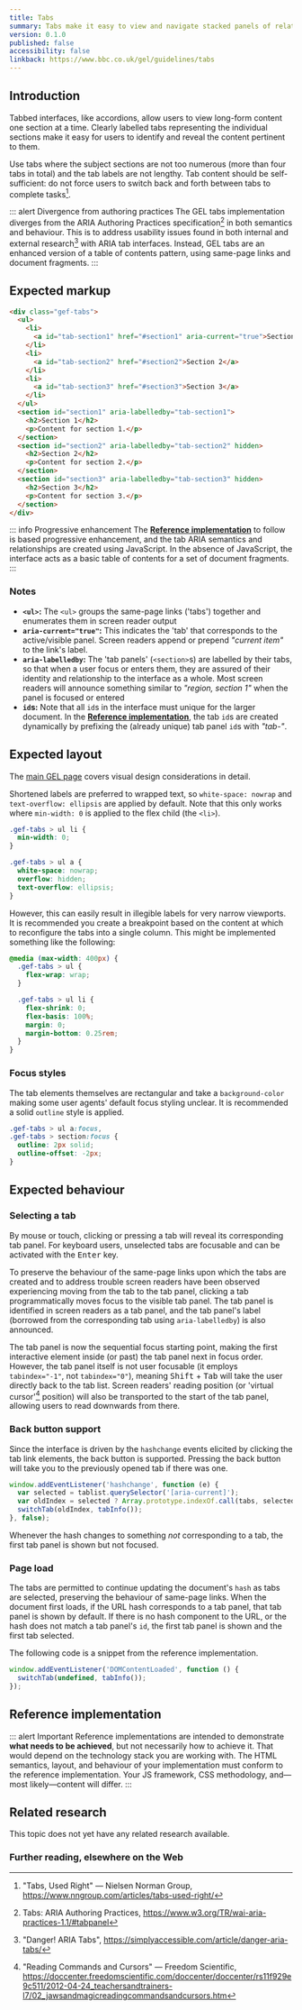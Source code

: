 ```yaml
---
title: Tabs
summary: Tabs make it easy to view and navigate stacked panels of related content. 
version: 0.1.0
published: false
accessibility: false
linkback: https://www.bbc.co.uk/gel/guidelines/tabs
---
```


## Introduction

Tabbed interfaces, like accordions, allow users to view long-form content one section at a time. Clearly labelled tabs representing the individual sections make it easy for users to identify and reveal the content pertinent to them.

Use tabs where the subject sections are not too numerous (more than four tabs in total) and the tab labels are not lengthy. Tab content should be self-sufficient: do not force users to switch back and forth between tabs to complete tasks[^1].

::: alert Divergence from authoring practices
The GEL tabs implementation diverges from the ARIA Authoring Practices specification[^2] in both semantics and behaviour. This is to address usability issues found in both internal and external research[^3] with ARIA tab interfaces. Instead, GEL tabs are an enhanced version of a table of contents pattern, using same-page links and document fragments.
:::

## Expected markup

```html
<div class="gef-tabs">
  <ul>
    <li>
      <a id="tab-section1" href="#section1" aria-current="true">Section 1</a>
    </li>
    <li>
      <a id="tab-section2" href="#section2">Section 2</a>
    </li>
    <li>
      <a id="tab-section3" href="#section3">Section 3</a>
    </li>
  </ul>
  <section id="section1" aria-labelledby="tab-section1">
    <h2>Section 1</h2>
    <p>Content for section 1.</p>
  </section>
  <section id="section2" aria-labelledby="tab-section2" hidden>
    <h2>Section 2</h2>
    <p>Content for section 2.</p>
  </section>
  <section id="section3" aria-labelledby="tab-section3" hidden>
    <h2>Section 3</h2>
    <p>Content for section 3.</p>
  </section>
</div>
```

::: info Progressive enhancement
The [**Reference implementation**](#reference-implementation) to follow is based progressive enhancement, and the tab ARIA semantics and relationships are created using JavaScript. In the absence of JavaScript, the interface acts as a basic table of contents for a set of document fragments.
:::

### Notes

* **`<ul>`:** The `<ul>` groups the same-page links ('tabs') together and enumerates them in screen reader output
* **`aria-current="true"`:** This indicates the 'tab' that corresponds to the active/visible panel. Screen readers append or prepend _"current item"_ to the link's label.
* **`aria-labelledby`:** The 'tab panels' (`<section>`s) are labelled by their tabs, so that when a user focus or enters them, they are assured of their identity and relationship to the interface as a whole. Most screen readers will announce something similar to _"region, section 1"_ when the panel is focused or entered
* **`id`s:** Note that all `id`s in the interface must unique for the larger document. In the [**Reference implementation**](#reference-implementation), the tab `id`s are created dynamically by prefixing the (already unique) tab panel `id`s with _"tab-"_.

## Expected layout

The [main GEL page](https://www.bbc.co.uk/gel/guidelines/tabs) covers visual design considerations in detail. 

Shortened labels are preferred to wrapped text, so `white-space: nowrap` and `text-overflow: ellipsis` are applied by default. Note that this only works where `min-width: 0` is applied to the flex child (the `<li>`).

```css
.gef-tabs > ul li {
  min-width: 0;
}

.gef-tabs > ul a {
  white-space: nowrap;
  overflow: hidden;
  text-overflow: ellipsis;
}
```

However, this can easily result in illegible labels for very narrow viewports. It is recommended you create a breakpoint based on the content at which to reconfigure the tabs into a single column. This might be implemented something like the following:

```css
@media (max-width: 400px) {
  .gef-tabs > ul {
    flex-wrap: wrap;
  }

  .gef-tabs > ul li {
    flex-shrink: 0;
    flex-basis: 100%;
    margin: 0;
    margin-bottom: 0.25rem;
  }
}
```

### Focus styles

The tab elements themselves are rectangular and take a `background-color` making some user agents' default focus styling unclear. It is recommended a solid `outline` style is applied.

```css
.gef-tabs > ul a:focus,
.gef-tabs > section:focus {
  outline: 2px solid;
  outline-offset: -2px;
}
```

## Expected behaviour

### Selecting a tab

By mouse or touch, clicking or pressing a tab will reveal its corresponding tab panel. For keyboard users, unselected tabs are focusable and can be activated with the <kbd>Enter</kbd> key. 

To preserve the behaviour of the same-page links upon which the tabs are created and to address trouble screen readers have been observed experiencing moving from the tab to the tab panel, clicking a tab programmatically moves focus to the visible tab panel. The tab panel is identified in screen readers as a tab panel, and the tab panel's label (borrowed from the corresponding tab using `aria-labelledby`) is also announced. 

The tab panel is now the sequential focus starting point, making the first interactive element inside (or past) the tab panel next in focus order. However, the tab panel itself is not user focusable (it employs `tabindex="-1"`, not `tabindex="0"`), meaning <kbd>Shift</kbd> + <kbd>Tab</kbd> will take the user directly back to the tab list. Screen readers' reading position (or 'virtual cursor'[^4] position) will also be transported to the start of the tab panel, allowing users to read downwards from there. 

### Back button support

Since the interface is driven by the `hashchange` events elicited by clicking the tab link elements, the back button is supported. Pressing the back button will take you to the previously opened tab if there was one.

```js
window.addEventListener('hashchange', function (e) {
  var selected = tablist.querySelector('[aria-current]');
  var oldIndex = selected ? Array.prototype.indexOf.call(tabs, selected) : undefined;
  switchTab(oldIndex, tabInfo());
}, false);
```

Whenever the hash changes to something _not_ corresponding to a tab, the first tab panel is shown but not focused.

### Page load

The tabs are permitted to continue updating the document's `hash` as tabs are selected, preserving the behaviour of same-page links. When the document first loads, if the URL hash corresponds to a tab panel, that tab panel is shown by default. If there is no hash component to the URL, or the hash does not match a tab panel's `id`, the first tab panel is shown and the first tab selected.

The following code is a snippet from the reference implementation.

```js
window.addEventListener('DOMContentLoaded', function () {
  switchTab(undefined, tabInfo());
});
```

## Reference implementation

::: alert Important
Reference implementations are intended to demonstrate **what needs to be achieved**, but not necessarily how to achieve it. That would depend on the technology stack you are working with. The HTML semantics, layout, and behaviour of your implementation must conform to the reference implementation. Your JS framework, CSS methodology, and—most likely—content will differ.
:::

<include src="components/demos/tabs.html">

<cta label="Open in new window" href="../demos/tabs/">

## Related research

This topic does not yet have any related research available.

### Further reading, elsewhere on the Web

[^1]: "Tabs, Used Right" — Nielsen Norman Group, <https://www.nngroup.com/articles/tabs-used-right/>
[^2]: Tabs: ARIA Authoring Practices, <https://www.w3.org/TR/wai-aria-practices-1.1/#tabpanel>
[^3]: "Danger! ARIA Tabs", <https://simplyaccessible.com/article/danger-aria-tabs/>
[^4]: "Reading Commands and Cursors" — Freedom Scientific, <https://doccenter.freedomscientific.com/doccenter/doccenter/rs11f929e9c511/2012-04-24_teachersandtrainers-l7/02_jawsandmagicreadingcommandsandcursors.htm>